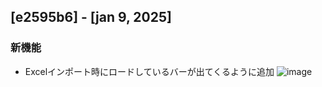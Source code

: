 ## [e2595b6] - [jan 9, 2025]

### 新機能
- Excelインポート時にロードしているバーが出てくるように追加
![image](https://github.com/user-attachments/assets/66de1d1f-00b9-43ea-860b-4f8346ac7273)
